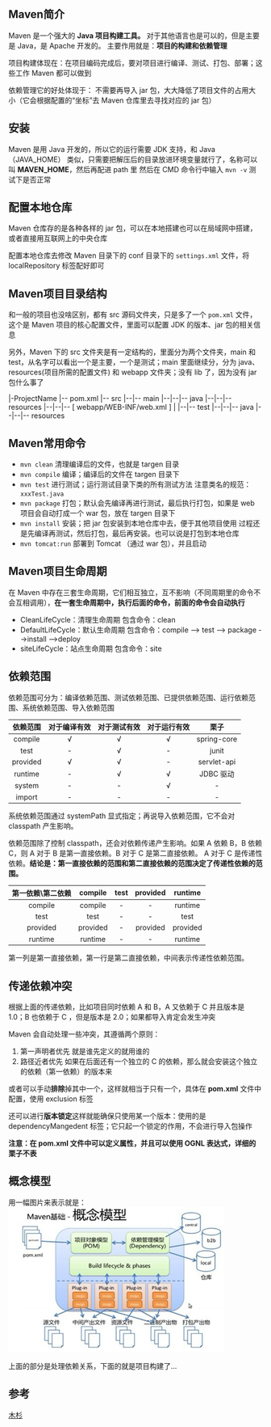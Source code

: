 ## Maven简介

Maven 是一个强大的 **Java 项目构建工具。** 对于其他语言也是可以的，但是主要是 Java，是 Apache 开发的。
主要作用就是：**项目的构建和依赖管理**

项目构建体现在：在项目编码完成后，要对项目进行编译、测试、打包、部署；这些工作 Maven 都可以做到

依赖管理它的好处体现于：
不需要再导入 jar 包，大大降低了项目文件的占用大小（它会根据配置的“坐标”去 Maven 仓库里去寻找对应的 jar 包）

## 安装

Maven 是用 Java 开发的，所以它的运行需要 JDK 支持，和 Java（JAVA_HOME） 类似，只需要把解压后的目录放进环境变量就行了，名称可以叫 **MAVEN_HOME**，然后再配进 path 里
然后在 CMD 命令行中输入 `mvn -v` 测试下是否正常

## 配置本地仓库

Maven 仓库存的是各种各样的 jar 包，可以在本地搭建也可以在局域网中搭建，或者直接用互联网上的中央仓库

配置本地仓库去修改 Maven 目录下的 conf 目录下的 `settings.xml` 文件，将 localRepository 标签配好即可

## Maven项目目录结构

和一般的项目也没啥区别，都有 src 源码文件夹，只是多了一个 `pom.xml` 文件，这个是 Maven 项目的核心配置文件，里面可以配置 JDK 的版本、jar 包的相关信息

另外，Maven 下的 src 文件夹是有一定结构的，里面分为两个文件夹，main 和 test，从名字可以看出一个是主要，一个是测试；main 里面继续分，分为 java、resources(项目所需的配置文件) 和 webapp 文件夹；没有 lib 了，因为没有 jar 包什么事了

|-ProjectName
|-- pom.xml
|-- src
|--|-- main
|--|--|-- java
|--|--|-- resources
|--|--|-- [ webapp/WEB-INF/web.xml ]
|
|--|-- test
|--|--|-- java
|--|--|-- resources

## Maven常用命令

-   `mvn clean` 清理编译后的文件，也就是 targen 目录
-   `mvn compile` 编译；编译后的文件在 targen 目录下
-   `mvn test` 进行测试；运行测试目录下类的所有测试方法
    注意类名的规范：`xxxTest.java`
-   `mvn package` 打包；默认会先编译再进行测试，最后执行打包，如果是 web 项目会自动打成一个 war 包，放在 targen 目录下
-   `mvn install` 安装；把 jar 包安装到本地仓库中去，便于其他项目使用
    过程还是先编译再测试，然后打包，最后再安装。也可以说是打包到本地仓库
-   `mvn tomcat:run` 部署到 Tomcat （通过 war 包），并且启动

## Maven项目生命周期

在 Maven 中存在三套生命周期，它们相互独立，互不影响（不同周期里的命令不会互相调用），**在一套生命周期中，执行后面的命令，前面的命令会自动执行**

-   CleanLifeCycle：清理生命周期
    包含命令：clean
-   DefaultLifeCycle：默认生命周期
    包含命令：compile --> test --> package -->install -->deploy
-   siteLifeCycle：站点生命周期
    包含命令：site

## 依赖范围

依赖范围可分为：编译依赖范围、测试依赖范围、已提供依赖范围、运行依赖范围、系统依赖范围、导入依赖范围

|   依赖范围   | 对于编译有效 | 对于测试有效 | 对于运行有效 |     栗子      |
| :------: | :----: | :----: | :----: | :---------: |
| compile  |   √    |   √    |   √    | spring-core |
|   test   |   -    |   √    |   -    |    junit    |
| provided |   √    |   √    |   -    | servlet-api |
| runtime  |   -    |   √    |   √    |   JDBC 驱动   |
|  system  |   -    |   -    |   √    |      -      |
|  import  |   -    |   -    |   -    |      -      |

系统依赖范围通过 systemPath 显式指定；再说导入依赖范围，它不会对 classpath 产生影响。

依赖范围除了控制 classpath，还会对依赖传递产生影响。如果 A 依赖 B，B 依赖 C，则 A 对于 B 是第一直接依赖。B 对于 C 是第二直接依赖。 A 对于 C 是传递性依赖。**结论是：第一直接依赖的范围和第二直接依赖的范围决定了传递性依赖的范围。**

| 第一依赖\第二依赖 | compile  | test | provided | runtime  |
| :-------: | :------: | :--: | :------: | :------: |
|  compile  | compile  |  -   |    -     | runtime  |
|   test    |   test   |  -   |    -     |   test   |
| provided  | provided |  -   | provided | provided |
|  runtime  | runtime  |  -   |    -     | runtime  |

第一列是第一直接依赖，第一行是第二直接依赖，中间表示传递性依赖范围。

## 传递依赖冲突

根据上面的传递依赖，比如项目同时依赖 A 和 B，A 又依赖于 C 并且版本是 1.0；B 也依赖于 C ，但是版本是 2.0；如果都导入肯定会发生冲突

Maven 会自动处理一些冲突，其遵循两个原则：

1.  第一声明者优先
    就是谁先定义的就用谁的
2.  路径近者优先
    如果在后面还有一个独立的 C 的依赖，那么就会安装这个独立的依赖（第一依赖）的版本来

或者可以手动**排除**掉其中一个，这样就相当于只有一个，具体在 **pom.xml** 文件中配置，使用 exclusion 标签

还可以进行**版本锁定**这样就能确保只使用某一个版本：使用的是 dependencyMangedent 标签；它只起一个锁定的作用，不会进行导入包操作

**注意：在 pom.xml 文件中可以定义属性，并且可以使用 OGNL 表达式，详细的栗子不表**

## 概念模型

用一幅图片来表示就是：
![](../img/maven概念模型.png)

上面的部分是处理依赖关系，下面的就是项目构建了...

## 参考

[木杉](http://mushanshitiancai.github.io/2016/07/29/java/%E8%AF%B4%E8%AF%B4maven%E4%BE%9D%E8%B5%96%E5%86%B2%E7%AA%81-%E4%BE%9D%E8%B5%96%E8%B0%83%E8%A7%A3-%E4%BE%9D%E8%B5%96%E4%BC%A0%E9%80%92%E5%92%8C%E4%BE%9D%E8%B5%96%E8%8C%83%E5%9B%B4/)